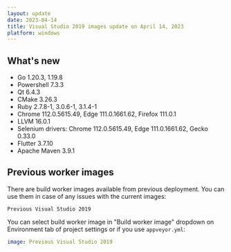 ```yaml
---
layout: update
date: 2023-04-14
title: Visual Studio 2019 images update on April 14, 2023
platform: windows
---
```


## What's new

* Go 1.20.3, 1.19.8
* Powershell 7.3.3
* Qt 6.4.3
* CMake 3.26.3
* Ruby 2.7.8-1, 3.0.6-1, 3.1.4-1
* Chrome 112.0.5615.49, Edge 111.0.1661.62, Firefox 111.0.1
* LLVM 16.0.1
* Selenium drivers: Chrome 112.0.5615.49, Edge 111.0.1661.62, Gecko 0.33.0
* Flutter 3.7.10
* Apache Maven 3.9.1

## Previous worker images

There are build worker images available from previous deployment. You can use them in case of any issues with the current images:

`Previous Visual Studio 2019`

You can select build worker image in "Build worker image" dropdown on Environment tab of project settings or if you use `appveyor.yml`:

```yaml
image: Previous Visual Studio 2019
```